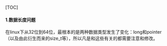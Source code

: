[TOC]
#### 1.数据长度问题
在linux下从32位到64位，最根本的是两种数据类型发生了变化：long和pointer（以及由此衍生而来的size_t等），所以凡是和这些有关的都需要注意和修改。